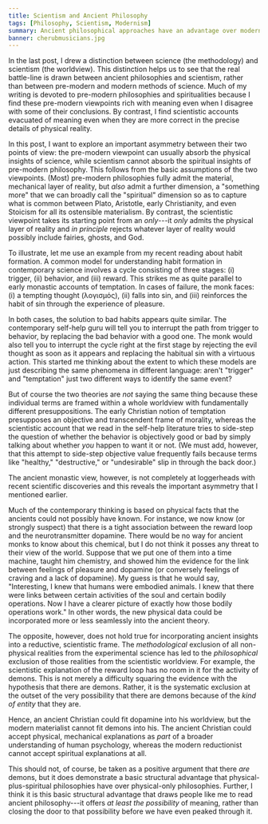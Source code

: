 ```yaml
---
title: Scientism and Ancient Philosophy
tags: [Philosophy, Scientism, Modernism]
summary: Ancient philosophical approaches have an advantage over modern, reductive approaches, because the ancient approach can absorb whatever insights are true in modern mechanistic explanations, while dogmatic reductionism cannot absorb the spiritual insights of ancient thought.
banner: cherubmusicians.jpg
---
```


In the last post, I drew a distinction between science (the methodology) and scientism (the worldview).  This distinction helps us to see that the real battle-line is drawn between ancient philosophies and scientism, rather than between pre-modern and modern methods of science.  Much of my writing is devoted to pre-modern philosophies and spiritualities because I find these pre-modern viewpoints rich with meaning even when I disagree with some of their conclusions.  By contrast, I find scientistic accounts evacuated of meaning even when they are more correct in the precise details of physical reality.

In this post, I want to explore an important asymmetry between their two points of view: the pre-modern viewpoint can usually absorb the physical insights of science, while scientism cannot absorb the spiritual insights of pre-modern philosophy.  This follows from the basic assumptions of the two viewpoints.  (Most) pre-modern philosophies fully admit the material, mechanical layer of reality, but *also* admit a further dimension, a "something more" that we can broadly call the "spiritual" dimension so as to capture what is common between Plato, Aristotle, early Christianity, and even Stoicism for all its ostensible materialism.  By contrast, the scientistic viewpoint takes its starting point from an *only*---it *only* admits the physical layer of reality and *in principle* rejects whatever layer of reality would possibly include fairies, ghosts, and God.<!--more-->

To illustrate, let me use an example from my recent reading about habit formation.  A common model for understanding habit formation in contemporary science involves a cycle consisting of three stages: (i) trigger, (ii) behavior, and (iii) reward.  This strikes me as quite parallel to early monastic accounts of temptation.  In cases of failure, the monk faces: (i) a tempting thought (λογισμός), (ii) falls into sin, and (iii) reinforces the habit of sin through the experience of pleasure.

In both cases, the solution to bad habits appears quite similar.  The contemporary self-help guru will tell you to interrupt the path from trigger to behavior, by replacing the bad behavior with a good one.  The monk would also tell you to interrupt the cycle right at the first stage by rejecting the evil thought as soon as it appears and replacing the habitual sin with a virtuous action.  This started me thinking about the extent to which these models are just describing the same phenomena in different language: aren't "trigger" and "temptation" just two different ways to identify the same event?

But of course the two theories are *not* saying the same thing because these individual terms are framed within a whole worldview with fundamentally different presuppositions.  The early Christian notion of temptation presupposes an objective and transcendent frame of morality, whereas the scientistic account that we read in the self-help literature tries to side-step the question of whether the behavior is objectively good or bad by simply talking about whether *you* happen to want it or not.  (We must add, however, that this attempt to side-step objective value frequently fails because terms like "healthy," "destructive," or "undesirable" slip in through the back door.)

The ancient monastic view, however, is not completely at loggerheads with recent scientific discoveries and this reveals the important asymmetry that I mentioned earlier.

Much of the contemporary thinking is based on physical facts that the ancients could not possibly have known.  For instance, we now know (or strongly suspect) that there is a tight association between the reward loop and the neurotransmitter dopamine.  There would be no way for ancient monks to know about this chemical, but I do not think it posses any threat to their view of the world.  Suppose that we put one of them into a time machine, taught him chemistry, and showed him the evidence for the link between feelings of pleasure and dopamine (or conversely feelings of craving and a lack of dopamine).  My guess is that he would say, "Interesting, I knew that humans were embodied animals.  I knew that there were links between certain activities of the soul and certain bodily operations.  Now I have a clearer picture of exactly how those bodily operations work."  In other words, the new physical data could be incorporated more or less seamlessly into the ancient theory.

The opposite, however, does not hold true for incorporating ancient insights into a reductive, scientistic frame.  The *methodological* exclusion of all non-physical realities from the experimental science has led to the *philosophical* exclusion of those realities from the scientistic worldview.  For example, the scientistic explanation of the reward loop has no room in it for the activity of demons.  This is not merely a difficulty squaring the evidence with the hypothesis that there are demons.  Rather, it is the systematic exclusion at the outset of the very possibility that there are demons because of the *kind of entity* that they are.

Hence, an ancient Christian could fit dopamine into his worldview, but the modern materialist cannot fit demons into his.  The ancient Christian could accept physical, mechanical explanations as *part* of a broader understanding of human psychology, whereas the modern reductionist cannot accept spiritual explanations at all.

This should not, of course, be taken as a positive argument that there *are* demons, but it does demonstrate a basic structural advantage that physical-plus-spiritual philosophies have over physical-only philosophies.  Further, I think it is this basic structural advantage that draws people like me to read ancient philosophy---it offers *at least the possibility* of meaning, rather than closing the door to that possibility before we have even peaked through it.